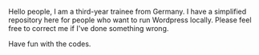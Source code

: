 Hello people, I am a third-year trainee from Germany. 
I have a simplified repository here for people who want to run Wordpress locally. Please feel free to correct me if I've done something wrong.

Have fun with the codes.
